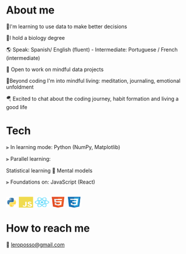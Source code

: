 # About me

<div>
<p>🎲I'm learning to use data to make better decisions</p>
<p>🧬I hold a biology degree</p>
<p>🌎 Speak: Spanish/ English (fluent) - Intermediate: Portuguese / French (intermediate) </p>
<p>🎢 Open to work on mindful data projects</p>
<p>🌷Beyond coding I'm into mindful living: meditation, journaling, emotional unfoldment</p>
<p>🪂 Excited to chat about the coding journey, habit formation and living a good life</p>
</div>

# Tech
<div>
  <p>⫸ In learning mode: Python (NumPy, Matplotlib)</p>
<p>⫸ Parallel learning: 
  <p>Statistical learning 🔴 Mental models </p>
<p>⫸ Foundations on: JavaScript (React)</p>
  <div style="display: inline_block"><br>
  <img align="center" alt="Leda-Python" height="30" width="30" src="https://raw.githubusercontent.com/devicons/devicon/master/icons/python/python-original.svg">
  <img align="center" alt="Leda-Js" height="30" width="40" src="https://raw.githubusercontent.com/devicons/devicon/master/icons/javascript/javascript-plain.svg">
  <img align="center" alt="Leda-React" height="30" width="40" src="https://raw.githubusercontent.com/devicons/devicon/master/icons/react/react-original.svg">
  <img align="center" alt="Leda-HTML" height="30" width="40" src="https://raw.githubusercontent.com/devicons/devicon/master/icons/html5/html5-original.svg">
  <img align="center" alt="Leda-CSS" height="30" width="40" src="https://raw.githubusercontent.com/devicons/devicon/master/icons/css3/css3-original.svg">
</div>
</div>

# How to reach me
📨 leroposso@gmail.com
